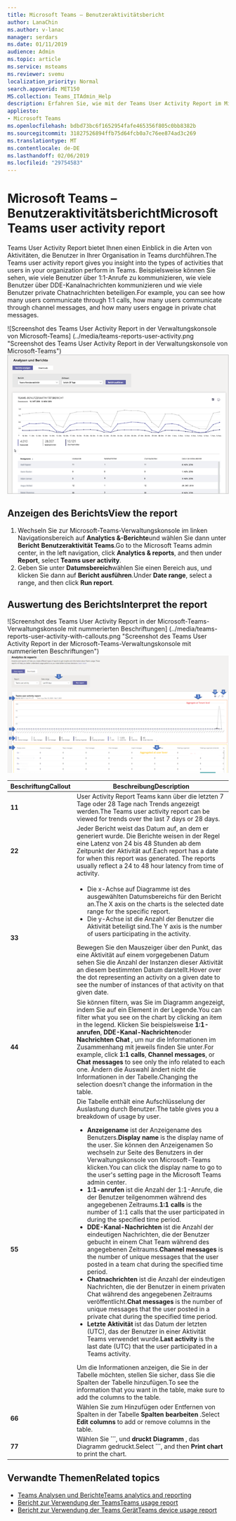 ```yaml
---
title: Microsoft Teams – Benutzeraktivitätsbericht
author: LanaChin
ms.author: v-lanac
manager: serdars
ms.date: 01/11/2019
audience: Admin
ms.topic: article
ms.service: msteams
ms.reviewer: svemu
localization_priority: Normal
search.appverid: MET150
MS.collection: Teams_ITAdmin_Help
description: Erfahren Sie, wie mit der Teams User Activity Report im Microsoft-Teams, Administrationscenter finden Sie unter wie Teams von Benutzern in Ihrer Organisation verwendet wird.
appliesto:
- Microsoft Teams
ms.openlocfilehash: bdbd73bc6f1652954fafe465356f805c0bb8382b
ms.sourcegitcommit: 31827526894ffb75d64fcb0a7c76ee874ad3c269
ms.translationtype: MT
ms.contentlocale: de-DE
ms.lasthandoff: 02/06/2019
ms.locfileid: "29754583"
---
```

# <a name="microsoft-teams-user-activity-report"></a><span data-ttu-id="2d75b-103">Microsoft Teams – Benutzeraktivitätsbericht</span><span class="sxs-lookup"><span data-stu-id="2d75b-103">Microsoft Teams user activity report</span></span>

<span data-ttu-id="2d75b-104">Teams User Activity Report bietet Ihnen einen Einblick in die Arten von Aktivitäten, die Benutzer in Ihrer Organisation in Teams durchführen.</span><span class="sxs-lookup"><span data-stu-id="2d75b-104">The Teams user activity report gives you insight into the types of activities that users in your organization perform in Teams.</span></span> <span data-ttu-id="2d75b-105">Beispielsweise können Sie sehen, wie viele Benutzer über 1:1-Anrufe zu kommunizieren, wie viele Benutzer über DDE-Kanalnachrichten kommunizieren und wie viele Benutzer private Chatnachrichten beteiligen.</span><span class="sxs-lookup"><span data-stu-id="2d75b-105">For example, you can see how many users communicate through 1:1 calls, how many users communicate through channel messages, and how many users engage in private chat messages.</span></span>

<span data-ttu-id="2d75b-106">![Screenshot des Teams User Activity Report in der Verwaltungskonsole von Microsoft-Teams] (../media/teams-reports-user-activity.png "Screenshot des Teams User Activity Report in der Verwaltungskonsole von Microsoft-Teams")</span><span class="sxs-lookup"><span data-stu-id="2d75b-106">![Screen shot of the Teams user activity report in the Microsoft Teams admin center](../media/teams-reports-user-activity.png "Screen shot of the Teams user activity report in the Microsoft Teams admin center")</span></span>

## <a name="view-the-report"></a><span data-ttu-id="2d75b-107">Anzeigen des Berichts</span><span class="sxs-lookup"><span data-stu-id="2d75b-107">View the report</span></span>

1. <span data-ttu-id="2d75b-108">Wechseln Sie zur Microsoft-Teams-Verwaltungskonsole im linken Navigationsbereich auf **Analytics &-Berichte**und wählen Sie dann unter **Bericht** **Benutzeraktivität Teams**.</span><span class="sxs-lookup"><span data-stu-id="2d75b-108">Go to the Microsoft Teams admin center, in the left navigation, click **Analytics & reports**, and then under **Report**, select **Teams user activity**.</span></span> 
2. <span data-ttu-id="2d75b-109">Geben Sie unter **Datumsbereich**wählen Sie einen Bereich aus, und klicken Sie dann auf **Bericht ausführen**.</span><span class="sxs-lookup"><span data-stu-id="2d75b-109">Under **Date range**, select a range, and then click **Run report**.</span></span> 

## <a name="interpret-the-report"></a><span data-ttu-id="2d75b-110">Auswertung des Berichts</span><span class="sxs-lookup"><span data-stu-id="2d75b-110">Interpret the report</span></span>

<span data-ttu-id="2d75b-111">![Screenshot des Teams User Activity Report in der Microsoft-Teams-Verwaltungskonsole mit nummerierten Beschriftungen] (../media/teams-reports-user-activity-with-callouts.png "Screenshot des Teams User Activity Report in der Microsoft-Teams-Verwaltungskonsole mit nummerierten Beschriftungen")</span><span class="sxs-lookup"><span data-stu-id="2d75b-111">![Screenshot of the Teams user activity report in the Microsoft Teams admin center with numbered callouts](../media/teams-reports-user-activity-with-callouts.png "Screenshot of the Teams user activity report in the Microsoft Teams admin center with numbered callouts")</span></span>

|<span data-ttu-id="2d75b-112">Beschriftung</span><span class="sxs-lookup"><span data-stu-id="2d75b-112">Callout</span></span> |<span data-ttu-id="2d75b-113">Beschreibung</span><span class="sxs-lookup"><span data-stu-id="2d75b-113">Description</span></span>  |
|--------|-------------|
|<span data-ttu-id="2d75b-114">**1**</span><span class="sxs-lookup"><span data-stu-id="2d75b-114">**1**</span></span>   |<span data-ttu-id="2d75b-115">User Activity Report Teams kann über die letzten 7 Tage oder 28 Tage nach Trends angezeigt werden.</span><span class="sxs-lookup"><span data-stu-id="2d75b-115">The Teams user activity report can be viewed for trends over the last 7 days or 28 days.</span></span> |
|<span data-ttu-id="2d75b-116">**2**</span><span class="sxs-lookup"><span data-stu-id="2d75b-116">**2**</span></span>   |<span data-ttu-id="2d75b-p102">Jeder Bericht weist das Datum auf, an dem er generiert wurde. Die Berichte weisen in der Regel eine Latenz von 24 bis 48 Stunden ab dem Zeitpunkt der Aktivität auf.</span><span class="sxs-lookup"><span data-stu-id="2d75b-p102">Each report has a date for when this report was generated. The reports usually reflect a 24 to 48 hour latency from time of activity.</span></span> |
|<span data-ttu-id="2d75b-119">**3**</span><span class="sxs-lookup"><span data-stu-id="2d75b-119">**3**</span></span>   |<ul><li><span data-ttu-id="2d75b-120">Die x-Achse auf Diagramme ist des ausgewählten Datumsbereichs für den Bericht an.</span><span class="sxs-lookup"><span data-stu-id="2d75b-120">The X axis on the charts is the selected date range for the specific report.</span></span> </li><li><span data-ttu-id="2d75b-121">Die y-Achse ist die Anzahl der Benutzer die Aktivität beteiligt sind.</span><span class="sxs-lookup"><span data-stu-id="2d75b-121">The Y axis is the number of users participating in the activity.</span></span></li></ul><span data-ttu-id="2d75b-122">Bewegen Sie den Mauszeiger über den Punkt, das eine Aktivität auf einem vorgegebenen Datum sehen Sie die Anzahl der Instanzen dieser Aktivität an diesem bestimmten Datum darstellt.</span><span class="sxs-lookup"><span data-stu-id="2d75b-122">Hover over the dot representing an activity on a given date to see the number of instances of that activity on that given date.</span></span> |
|<span data-ttu-id="2d75b-123">**4**</span><span class="sxs-lookup"><span data-stu-id="2d75b-123">**4**</span></span>   |<span data-ttu-id="2d75b-124">Sie können filtern, was Sie im Diagramm angezeigt, indem Sie auf ein Element in der Legende.</span><span class="sxs-lookup"><span data-stu-id="2d75b-124">You can filter what you see on the chart by clicking an item in the legend.</span></span> <span data-ttu-id="2d75b-125">Klicken Sie beispielsweise **1:1-anrufen**, **DDE-Kanal-Nachrichten**oder **Nachrichten Chat** , um nur die Informationen im Zusammenhang mit jeweils finden Sie unter.</span><span class="sxs-lookup"><span data-stu-id="2d75b-125">For example, click **1:1 calls**, **Channel messages**, or **Chat messages** to see only the info related to each one.</span></span> <span data-ttu-id="2d75b-126">Ändern die Auswahl ändert nicht die Informationen in der Tabelle.</span><span class="sxs-lookup"><span data-stu-id="2d75b-126">Changing the selection doesn’t change the information in the table.</span></span> |
|<span data-ttu-id="2d75b-127">**5**</span><span class="sxs-lookup"><span data-stu-id="2d75b-127">**5**</span></span>   |<span data-ttu-id="2d75b-128">Die Tabelle enthält eine Aufschlüsselung der Auslastung durch Benutzer.</span><span class="sxs-lookup"><span data-stu-id="2d75b-128">The table gives you a breakdown of usage by user.</span></span>   <ul><li><span data-ttu-id="2d75b-129">**Anzeigename** ist der Anzeigename des Benutzers.</span><span class="sxs-lookup"><span data-stu-id="2d75b-129">**Display name** is the display name of the user.</span></span> <span data-ttu-id="2d75b-130">Sie können den Anzeigenamen So wechseln zur Seite des Benutzers in der Verwaltungskonsole von Microsoft-Teams klicken.</span><span class="sxs-lookup"><span data-stu-id="2d75b-130">You can click the display name to go to the user's setting page in the Microsoft Teams admin center.</span></span></li><li><span data-ttu-id="2d75b-131">**1:1-anrufen** ist die Anzahl der 1:1-Anrufe, die der Benutzer teilgenommen während des angegebenen Zeitraums.</span><span class="sxs-lookup"><span data-stu-id="2d75b-131">**1:1 calls** is the number of 1:1 calls that the user participated in during the specified time period.</span></span></li><li><span data-ttu-id="2d75b-132">**DDE-Kanal-Nachrichten** ist die Anzahl der eindeutigen Nachrichten, die der Benutzer gebucht in einem Chat Team während des angegebenen Zeitraums.</span><span class="sxs-lookup"><span data-stu-id="2d75b-132">**Channel messages** is the number of unique messages that the user posted in a team chat during the specified time period.</span></span></li> <li><span data-ttu-id="2d75b-133">**Chatnachrichten** ist die Anzahl der eindeutigen Nachrichten, die der Benutzer in einem privaten Chat während des angegebenen Zeitraums veröffentlicht.</span><span class="sxs-lookup"><span data-stu-id="2d75b-133">**Chat messages** is the number of unique messages that the user posted in a private chat during the specified time period.</span></span></li>  <li><span data-ttu-id="2d75b-134">**Letzte Aktivität** ist das Datum der letzten (UTC), das der Benutzer in einer Aktivität Teams verwendet wurde.</span><span class="sxs-lookup"><span data-stu-id="2d75b-134">**Last activity** is the last date (UTC) that the user participated in a Teams activity.</span></span></li> </ul><span data-ttu-id="2d75b-135">Um die Informationen anzeigen, die Sie in der Tabelle möchten, stellen Sie sicher, dass Sie die Spalten der Tabelle hinzufügen.</span><span class="sxs-lookup"><span data-stu-id="2d75b-135">To see the information that you want in the table, make sure to add the columns to the table.</span></span>
|<span data-ttu-id="2d75b-136">**6**</span><span class="sxs-lookup"><span data-stu-id="2d75b-136">**6**</span></span>   |<span data-ttu-id="2d75b-137">Wählen Sie zum Hinzufügen oder Entfernen von Spalten in der Tabelle **Spalten bearbeiten** .</span><span class="sxs-lookup"><span data-stu-id="2d75b-137">Select **Edit columns** to add or remove columns in the table.</span></span> |
|<span data-ttu-id="2d75b-138">**7**</span><span class="sxs-lookup"><span data-stu-id="2d75b-138">**7**</span></span>   |<span data-ttu-id="2d75b-139">Wählen Sie **˙˙˙**, und **druckt Diagramm** , das Diagramm gedruckt.</span><span class="sxs-lookup"><span data-stu-id="2d75b-139">Select **˙˙˙**, and then **Print chart** to print the chart.</span></span> |

## <a name="related-topics"></a><span data-ttu-id="2d75b-140">Verwandte Themen</span><span class="sxs-lookup"><span data-stu-id="2d75b-140">Related topics</span></span>
- [<span data-ttu-id="2d75b-141">Teams Analysen und Berichte</span><span class="sxs-lookup"><span data-stu-id="2d75b-141">Teams analytics and reporting</span></span>](teams-reporting-reference.md)
- [<span data-ttu-id="2d75b-142">Bericht zur Verwendung der Teams</span><span class="sxs-lookup"><span data-stu-id="2d75b-142">Teams usage report</span></span>](teams-usage-report.md)
- [<span data-ttu-id="2d75b-143">Bericht zur Verwendung der Teams Gerät</span><span class="sxs-lookup"><span data-stu-id="2d75b-143">Teams device usage report</span></span>](device-usage-report.md)